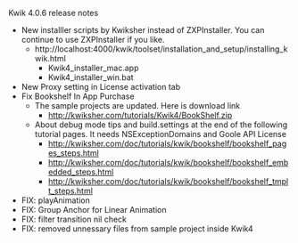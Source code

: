
Kwik 4.0.6 release notes
* New installler scripts by Kwiksher instead of ZXPInstaller. You can continue to use ZXPInstaller if you like.
	* http://localhost:4000/kwik/toolset/installation_and_setup/installing_kwik.html
		* Kwik4_installer_mac.app
		* Kwik4_installer_win.bat
* New Proxy setting in License activation tab
* Fix Bookshelf In App Purchase
	* The sample projects are updated. Here is download link
		* http://kwiksher.com/tutorials/Kwik4/BookShelf.zip
	* About debug mode tips and build.settings at the end of the following tutorial pages. It needs NSExceptionDomains and Goole API License
		* http://kwiksher.com/doc/tutorials/kwik/bookshelf/bookshelf_pages_steps.html
		* http://kwiksher.com/doc/tutorials/kwik/bookshelf/bookshelf_embedded_steps.html
		* http://kwiksher.com/doc/tutorials/kwik/bookshelf/bookshelf_tmplt_steps.html
* FIX: playAnimation
* FIX: Group Anchor for Linear Animation
* FIX: filter transition nil check
* FIX: removed unnessary files from sample project inside Kwik4 